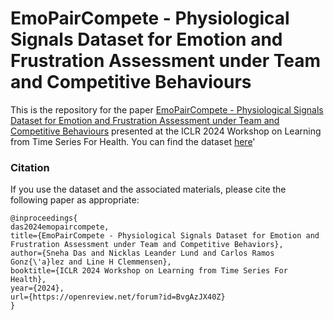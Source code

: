 # EmoPairCompete - Physiological Signals Dataset for Emotion and Frustration Assessment under Team and Competitive Behaviours

This is the repository for the paper [EmoPairCompete - Physiological Signals Dataset for Emotion and Frustration Assessment under Team and Competitive Behaviours](https://openreview.net/forum?id=BvgAzJX40Z) presented at the ICLR 2024 Workshop on Learning from Time Series For Health. You can find the dataset [here](https://zenodo.org/doi/10.5281/zenodo.11151713)'

### Citation

If you use the dataset and the associated materials, please cite the following paper as appropriate:

```
@inproceedings{
das2024emopaircompete,
title={EmoPairCompete - Physiological Signals Dataset for Emotion and Frustration Assessment under Team and Competitive Behaviors},
author={Sneha Das and Nicklas Leander Lund and Carlos Ramos Gonz{\'a}lez and Line H Clemmensen},
booktitle={ICLR 2024 Workshop on Learning from Time Series For Health},
year={2024},
url={https://openreview.net/forum?id=BvgAzJX40Z}
}

